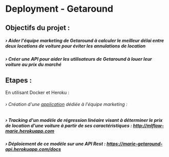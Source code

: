 # Deployment - Getaround

## Objectifs du projet :
##### › Aider l'équipe marketing de Getaround à calculer le meilleur délai entre deux locations de voiture pour éviter les annulations de location
##### › Créer une API pour aider les utilisateurs de Getaround à louer leur voiture au prix du marché

## Etapes :


En utilisant Docker et Heroku :

###### › Création d'une [application](https://marie-getaround-app.herokuapp.com/) dédiée à l'équipe marketing : 

##### › Tracking d'un modèle de régression linéaire visant à déterminer le prix de location d'une voiture à partir de ses caractéristiques : http://mlflow-marie.herokuapp.com 

##### › Déploiement de ce modèle sur une API Rest : https://marie-getaround-api.herokuapp.com/docs


